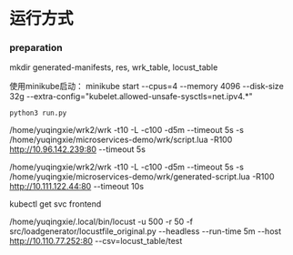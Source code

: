 # 运行方式

### preparation
mkdir generated-manifests, res, wrk_table, locust_table

使用minikube启动：
minikube start --cpus=4 --memory 4096 --disk-size 32g --extra-config="kubelet.allowed-unsafe-sysctls=net.ipv4.*"

`python3 run.py`

/home/yuqingxie/wrk2/wrk -t10 -L -c100 -d5m --timeout 5s -s /home/yuqingxie/microservices-demo/wrk/script.lua -R100 http://10.96.142.239:80 --timeout 5s

/home/yuqingxie/wrk2/wrk -t10 -L -c100 -d5m --timeout 5s -s /home/yuqingxie/microservices-demo/wrk/generated-script.lua -R100 http://10.111.122.44:80 --timeout 10s

kubectl get svc frontend

/home/yuqingxie/.local/bin/locust -u 500 -r 50 -f src/loadgenerator/locustfile_original.py --headless --run-time 5m --host http://10.110.77.252:80 --csv=locust_table/test
